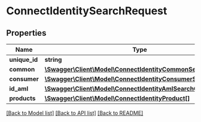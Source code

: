# ConnectIdentitySearchRequest

## Properties
Name | Type | Description | Notes
------------ | ------------- | ------------- | -------------
**unique_id** | **string** |  | [optional] 
**common** | [**\Swagger\Client\Model\ConnectIdentityCommonSearchCriteria**](ConnectIdentityCommonSearchCriteria.md) |  | [optional] 
**consumer** | [**\Swagger\Client\Model\ConnectIdentityConsumerSearchCriteria**](ConnectIdentityConsumerSearchCriteria.md) |  | [optional] 
**id_aml** | [**\Swagger\Client\Model\ConnectIdentityAmlSearchCriteria**](ConnectIdentityAmlSearchCriteria.md) |  | [optional] 
**products** | [**\Swagger\Client\Model\ConnectIdentityProduct[]**](ConnectIdentityProduct.md) |  | [optional] 

[[Back to Model list]](../../README.md#documentation-for-models) [[Back to API list]](../../README.md#documentation-for-api-endpoints) [[Back to README]](../../README.md)

